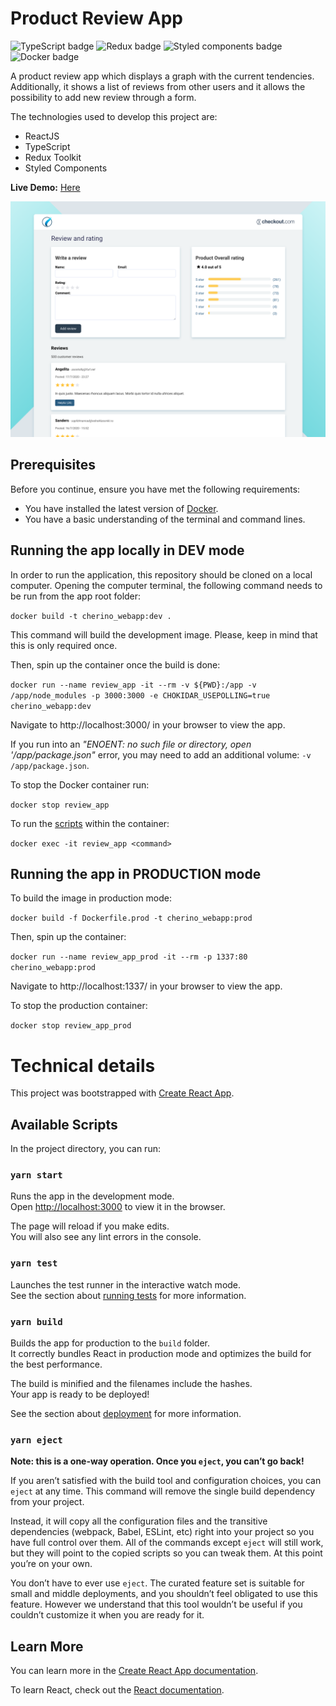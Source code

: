 # Product Review App

![TypeScript badge](https://img.shields.io/badge/TypeScript-73.8%25-1081c1 "Typescript")
![Redux badge](https://img.shields.io/badge/Redux%20Toolkit-1.4.0-764abc "Redux")
![Styled components badge](https://img.shields.io/badge/Styled%20Componets-5.1.1-e433ea "Styled componetns")
![Docker badge](https://img.shields.io/badge/Dockerfile-3.9%25-65abd3 "Docker")

A product review app which displays a graph with the current tendencies. Additionally, it shows a list of reviews from other users and it allows the possibility to add new review through a form.

The technologies used to develop this project are:

* ReactJS
* TypeScript
* Redux Toolkit
* Styled Components

**Live Demo:** [Here](http://esjavascript.com/)

![Home page screenshot](home.png "Home Page")

## Prerequisites

Before you continue, ensure you have met the following requirements:

* You have installed the latest version of [Docker](https://www.docker.com/get-started).
* You have a basic understanding of the terminal and command lines.

## Running the app locally in DEV mode
In order to run the application, this repository should be cloned on a local computer. Opening the computer terminal, the following command needs to be run from the app root folder:

`docker build -t cherino_webapp:dev .`

This command will build the development image. Please, keep in mind that this is only required once.

Then, spin up the container once the build is done:

`docker run --name review_app -it --rm -v ${PWD}:/app -v /app/node_modules -p 3000:3000 -e CHOKIDAR_USEPOLLING=true cherino_webapp:dev`

Navigate to http://localhost:3000/ in your browser to view the app.

If you run into an <em>"ENOENT: no such file or directory, open '/app/package.json"</em> error, you may need to add an additional volume: `-v /app/package.json`.

To stop the Docker container run:

`docker stop review_app`

To run the [scripts](#scripts) within the container:

`docker exec -it review_app <command>`

## Running the app in PRODUCTION mode

To build the image in production mode:

`docker build -f Dockerfile.prod -t cherino_webapp:prod`

Then, spin up the container:

`docker run --name review_app_prod -it --rm -p 1337:80 cherino_webapp:prod`

Navigate to http://localhost:1337/ in your browser to view the app.

To stop the production container:

`docker stop review_app_prod`

# Technical details

This project was bootstrapped with [Create React App](https://github.com/facebook/create-react-app).


## <a name="scripts"></a>Available Scripts

In the project directory, you can run:

### `yarn start`

Runs the app in the development mode.<br />
Open [http://localhost:3000](http://localhost:3000) to view it in the browser.

The page will reload if you make edits.<br />
You will also see any lint errors in the console.

### `yarn test`

Launches the test runner in the interactive watch mode.<br />
See the section about [running tests](https://facebook.github.io/create-react-app/docs/running-tests) for more information.

### `yarn build`

Builds the app for production to the `build` folder.<br />
It correctly bundles React in production mode and optimizes the build for the best performance.

The build is minified and the filenames include the hashes.<br />
Your app is ready to be deployed!

See the section about [deployment](https://facebook.github.io/create-react-app/docs/deployment) for more information.

### `yarn eject`

**Note: this is a one-way operation. Once you `eject`, you can’t go back!**

If you aren’t satisfied with the build tool and configuration choices, you can `eject` at any time. This command will remove the single build dependency from your project.

Instead, it will copy all the configuration files and the transitive dependencies (webpack, Babel, ESLint, etc) right into your project so you have full control over them. All of the commands except `eject` will still work, but they will point to the copied scripts so you can tweak them. At this point you’re on your own.

You don’t have to ever use `eject`. The curated feature set is suitable for small and middle deployments, and you shouldn’t feel obligated to use this feature. However we understand that this tool wouldn’t be useful if you couldn’t customize it when you are ready for it.

## Learn More

You can learn more in the [Create React App documentation](https://facebook.github.io/create-react-app/docs/getting-started).

To learn React, check out the [React documentation](https://reactjs.org/).


